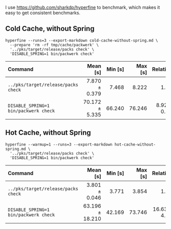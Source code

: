 I use https://github.com/sharkdp/hyperfine to benchmark, which makes it easy to get consistent benchmarks.

## Cold Cache, without Spring
```
hyperfine --runs=3 --export-markdown cold-cache-without-spring.md \
  --prepare 'rm -rf tmp/cache/packwerk' \
  '../pks/target/release/packs check' \
  'DISABLE_SPRING=1 bin/packwerk check'
```

| Command | Mean [s] | Min [s] | Max [s] | Relative |
|:---|---:|---:|---:|---:|
| `../pks/target/release/packs check` | 7.870 ± 0.379 | 7.468 | 8.222 | 1.00 |
| `DISABLE_SPRING=1 bin/packwerk check` | 70.172 ± 5.335 | 66.240 | 76.246 | 8.92 ± 0.80 |


## Hot Cache, without Spring
```
hyperfine --warmup=1 --runs=3 --export-markdown hot-cache-without-spring.md \
  '../pks/target/release/packs check' \
  'DISABLE_SPRING=1 bin/packwerk check'
```

| Command | Mean [s] | Min [s] | Max [s] | Relative |
|:---|---:|---:|---:|---:|
| `../pks/target/release/packs check` | 3.801 ± 0.046 | 3.771 | 3.854 | 1.00 |
| `DISABLE_SPRING=1 bin/packwerk check` | 63.196 ± 18.210 | 42.169 | 73.746 | 16.63 ± 4.80 |
